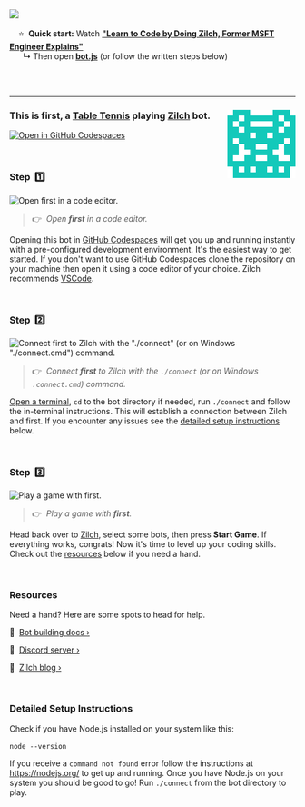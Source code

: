 
<a href="https://zilch.dev/v-learn-to-code-by-doing-zilch">
<img src="https://www.zilch.dev/intro-thumbnail.png" width="500px"/>
</a>

&nbsp;&nbsp;&nbsp;&nbsp;⭐&nbsp;&nbsp;**Quick start:** Watch [**"Learn to Code by Doing Zilch, Former MSFT Engineer Explains"**](https://zilch.dev/v-learn-to-code-by-doing-zilch)<br/>&nbsp;&nbsp;&nbsp;&nbsp;&nbsp;&nbsp;↳ Then open [**bot.js**](bot.js) (or follow the written steps below)

<br/>
<br/>

---

### <img align="right" src="./avatar.svg"/> This is first, a [Table Tennis](https://www.zilch.dev/table-tennis) playing [Zilch](https://www.zilch.dev) bot.

[![Open in GitHub Codespaces](https://github.com/codespaces/badge.svg)](https://codespaces.new/montanaflynn/first?quickstart=1)

<br/>

### Step &nbsp;1️⃣

![Open first in a code editor.](https://www.zilch.dev/readme-v1-step1.gif)

> 👉 &nbsp;_Open **first** in a code editor._

Opening this bot in [GitHub Codespaces](https://docs.github.com/en/codespaces) will get you up and running instantly with a pre-configured development environment. It's the easiest way to get started. If you don't want to use GitHub Codespaces clone the repository on your machine then open it using a code editor of your choice. Zilch recommends [VSCode](https://code.visualstudio.com/).

<br/>

### Step &nbsp;2️⃣

![Connect first to Zilch with the "./connect" (or on Windows "./connect.cmd") command.](https://www.zilch.dev/readme-v1-step2.gif)

> 👉 &nbsp;_Connect **first** to Zilch with the `./connect` (or on Windows `.connect.cmd`) command._

[Open a terminal](https://code.visualstudio.com/docs/terminal/basics), `cd` to the bot directory if needed, run `./connect` and follow the in-terminal instructions. This will establish a connection between Zilch and first. If you encounter any issues see the [detailed setup instructions](#detailed-setup-instructions) below.

<br/>

### Step &nbsp;3️⃣

![Play a game with first.](https://www.zilch.dev/readme-v2-step3.gif)

> 👉 &nbsp;_Play a game with **first**._

Head back over to [Zilch](https://www.zilch.dev/table-tennis), select some bots, then press **Start Game**. If everything works, congrats! Now it's time to level up your coding skills. Check out the [resources](#resources) below if you need a hand.

<br/>

### Resources

Need a hand? Here are some spots to head for help.

🤖 &nbsp;[Bot building docs ›](https://www.zilch.dev/docs/building-bots)

💬 &nbsp;[Discord server ›](https://discord.gg/eFNVTn5tY8)

📖 &nbsp;[Zilch blog ›](https://www.zilch.dev/blog)

<br/>

### Detailed Setup Instructions

Check if you have Node.js installed on your system like this:

```
node --version
```

If you receive a `command not found` error follow the instructions
at https://nodejs.org/ to get up and running. Once you have Node.js
on your system you should be good to go! Run `./connect` from the
bot directory to play.

